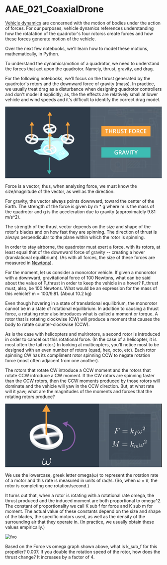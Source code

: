 # AAE_021_CoaxialDrone
[Vehicle dynamics](https://en.wikipedia.org/wiki/Vehicle_dynamics) are concerned with the motion of bodies under the action of forces. For our purposes, vehicle dynamics references understanding how the rotatation of the quadrotor's four rotorss create forces and how these forces generate motion of the vehicle.

Over the next few notebooks, we'll learn how to model these motions, mathematically, in Python.

To understand the dynamics/motion of a quadrotor, we need to understand the forces that act upon the quadrotor. Namely, thrust, gravity, and drag.

For the following notebooks, we'll focus on the thrust generated by the quadrotor's rotors and the downward force of gravity (mass). In practice, we usually treat drag as a disturbance when designing quadrotor controllers and don't model it explicitly; as, the the effects are relatively small at lower vehicle and wind speeds and it's difficult to identify the correct drag model.

![thrustforce](images/thrust_force.png)

Force is a vector; thus, when analysing force, we must know the size/magnitude of the vector, as well as the direction.

For gravity, the vector always points downward, toward the center of the Earth. The strength of the force is given by m * g where m is the mass of the quadrotor and g is the acceleration due to gravity (approximately 9.81 m/s^2).

The strength of the thrust vector depends on the size and shape of the rotor's blades and on how fast they are spinning. The direction of thrust is always perpendicular to the plane within which the rotor is spinning.

In order to stay airborne, the quadrotor must exert a force, with its rotors, at least equal that of the downward force of gravity -- creating a hover (translational equilibrium). (As with all forces, the size of these forces are measured in [Newtons](https://en.wikipedia.org/wiki/Newton_(unit))).

For the moment, let us consider a monorotor vehicle. If given a monorotor with a downward, gravitational force of 100 Newtons, what can be said about the value of F_thrust in order to keep the vehicle in a hover? F_thrust must, also, be 100 Newtons. What would be an expression for the mass of this vehicle? m = 100/9.81. (About 10.2 kg)

Even though hovering in a state of translational equilibrium, the monorotor cannot be in a state of rotational equilibrium. In addition to causing a thrust force, a rotating rotor also introduces what is called a moment or torque. A rotor that is rotating clockwise (CW) will produce a moment that causes the body to rotate counter-clockwise (CCW).

As is the case with helicopters and multirotors, a second rotor is introduced in order to cancel out this rotational force. (In the case of a helicopter, it is most often the tail rotor.) In looking at multicopters, you'll notice most to be designed with an even number of rotors (quad, hex, octo, etc). Each rotor spinning CW has its compliment rotor spinning CCW to negate rotation force (most often adjacent from one another).

The rotors that rotate CW introduce a CCW moment and the rotors that rotate CCW introduce a CW moment. If the CW rotors are spinning faster than the CCW rotors, then the CCW moments produced by those rotors will dominate and the vehicle will yaw in the CCW direction. But, at what rate will it yaw; what are the magnitudes of the moments and forces that the rotating rotors produce?

![rotorphyics](images/rotor_physics.png)

We use the lowercase, greek letter omega(ω) to represent the rotation rate of a motor and this rate is measured in units of rad/s. (So, when ω = π, the rotor is completing one rotation/second.)

It turns out that, when a rotor is rotating with a rotational rate omega, the thrust produced and the induced moment are both proportional to omega^2. The constant of proportionality we call K sub f for force and K sub m for moment. The actual value of these constants depend on the size and shape of the blades, the specific motors used, as well as the density of the surrounding air that they operate in. (In practice, we usually obtain these values empirically.)

![fvo](images/force_vs_imega.png)

Based on the Force vs omega graph shown above, what is k_sub_f for this propeller? 0.007. If you double the rotation speed of the rotor, how does the thrust change? It increases by a factor of 4.

